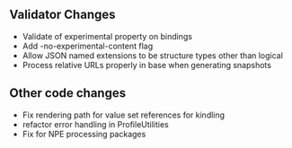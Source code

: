 ## Validator Changes

* Validate of experimental property on bindings
* Add -no-experimental-content flag 
* Allow JSON named extensions to be structure types other than logical
* Process relative URLs properly in base when generating snapshots

## Other code changes

* Fix rendering path for value set references for kindling
* refactor error handling in ProfileUtilities
* Fix for NPE processing packages

